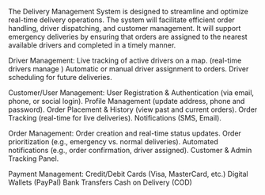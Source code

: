 The Delivery Management System is designed to streamline and optimize real-time delivery operations. The system will facilitate efficient order handling, driver dispatching, and customer management. It will support emergency deliveries by ensuring that orders are assigned to the nearest available drivers and completed in a timely manner.

Driver Management:
Live tracking of active drivers on a map. (real-time drivers manage )
Automatic or manual driver assignment to orders.
Driver scheduling for future deliveries.

 Customer/User Management:
User Registration & Authentication (via email, phone, or social login).
Profile Management (update address, phone and password).
Order Placement & History (view past and current orders).
Order Tracking (real-time for live deliveries).
Notifications (SMS, Email).

Order Management:
Order creation and real-time status updates.
Order prioritization (e.g., emergency vs. normal deliveries).
Automated notifications (e.g., order confirmation, driver assigned).
Customer & Admin Tracking Panel.

Payment Management:
Credit/Debit Cards (Visa, MasterCard, etc.)
Digital Wallets (PayPal)
Bank Transfers
Cash on Delivery (COD)

